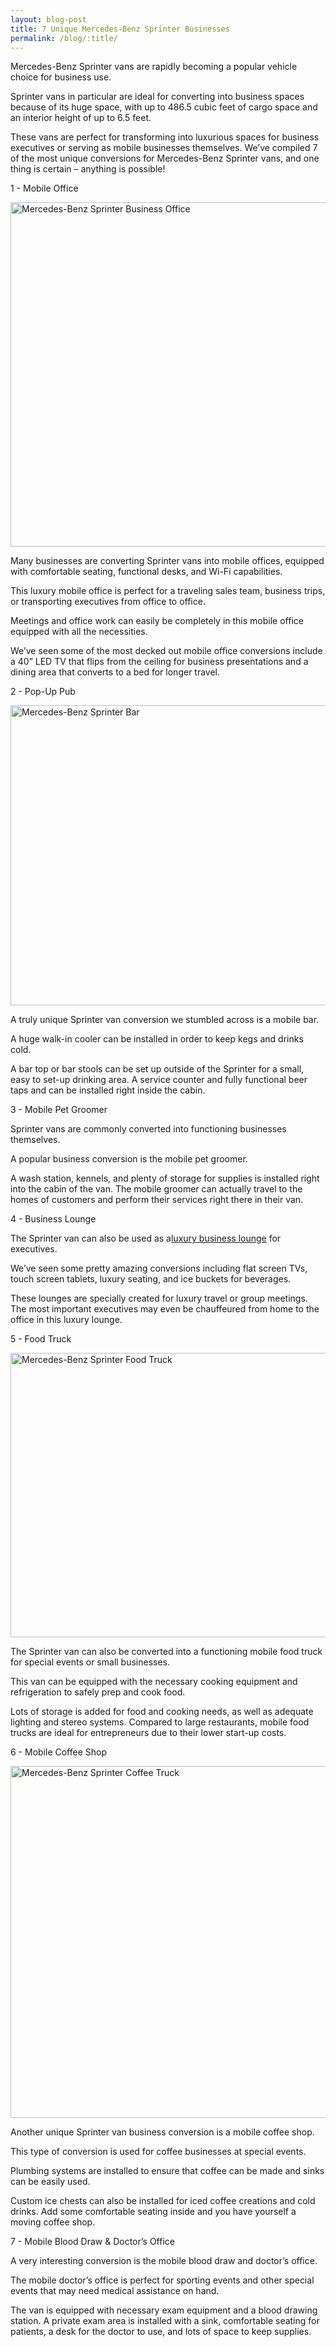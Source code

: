 ```yaml
---
layout: blog-post
title: 7 Unique Mercedes-Benz Sprinter Businesses
permalink: /blog/:title/
---
```


<p>Mercedes-Benz Sprinter vans are rapidly becoming a popular vehicle choice for business use.</p>

<p>Sprinter vans in particular are ideal for converting into business spaces because of its huge space, with up to 486.5 cubic feet of cargo space and an interior height of up to 6.5 feet.</p>

<p>These vans are perfect for transforming into luxurious spaces for business executives or serving as mobile businesses themselves. We’ve compiled 7 of the most unique conversions for Mercedes-Benz Sprinter vans, and one thing is certain – anything is possible!</p>


<p>1 - Mobile Office</p>
<img class="size-full wp-image-1561 aligncenter" src="http://localhost:8888/sbaBK/wp-content/uploads/2017/02/ba72eafd84273a07eb717a676d19b17c.jpg" alt="Mercedes-Benz Sprinter Business Office" width="720" height="551" />

<p>Many businesses are converting Sprinter vans into mobile offices, equipped with comfortable seating, functional desks, and Wi-Fi capabilities.</p>

<p>This luxury mobile office is perfect for a traveling sales team, business trips, or transporting executives from office to office.</p>

<p>Meetings and office work can easily be completely in this mobile office equipped with all the necessities.</p>

<p>We’ve seen some of the most decked out mobile office conversions include a 40” LED TV that flips from the ceiling for business presentations and a dining area that converts to a bed for longer travel.</p>


<p>2 - Pop-Up Pub</p>
<img class="size-full wp-image-1562 aligncenter" src="http://localhost:8888/sbaBK/wp-content/uploads/2017/02/m-silvermoon1-2.jpg" alt="Mercedes-Benz Sprinter Bar" width="640" height="480" />

<p>A truly unique Sprinter van conversion we stumbled across is a mobile bar.</p>

<p>A huge walk-in cooler can be installed in order to keep kegs and drinks cold.</p>

<p>A bar top or bar stools can be set up outside of the Sprinter for a small, easy to set-up drinking area. A service counter and fully functional beer taps and can be installed right inside the cabin.</p>

<p>3 - Mobile Pet Groomer</p>

<p>Sprinter vans are commonly converted into functioning businesses themselves.</p>

<p>A popular business conversion is the mobile pet groomer.</p>

<p>A wash station, kennels, and plenty of storage for supplies is installed right into the cabin of the van. The mobile groomer can actually travel to the homes of customers and perform their services right there in their van.</p>

<p>4 - Business Lounge</p>
<p>The Sprinter van can also be used as a<a href="{{ site.url }}/blog/mercedes-benz-sprinter-van-customizations/">luxury business lounge</a> for executives.</p>

<p>We’ve seen some pretty amazing conversions including flat screen TVs, touch screen tablets, luxury seating, and ice buckets for beverages.</p>

<p>These lounges are specially created for luxury travel or group meetings. The most important executives may even be chauffeured from home to the office in this luxury lounge.</p>


<p>5 - Food Truck</p>
<img class="size-full wp-image-1559 aligncenter" src="http://localhost:8888/sbaBK/wp-content/uploads/2017/02/mercedes-benz-sprinter-sprinkles-cupcake-van-side-view.jpg" alt="Mercedes-Benz Sprinter Food Truck" width="799" height="455" />


<p>The Sprinter van can also be converted into a functioning mobile food truck for special events or small businesses.</p>

<p>This van can be equipped with the necessary cooking equipment and refrigeration to safely prep and cook food.</p>

<p>Lots of storage is added for food and cooking needs, as well as adequate lighting and stereo systems. Compared to large restaurants, mobile food trucks are ideal for entrepreneurs due to their lower start-up costs.</p>

<p>6 - Mobile Coffee Shop</p>
<img class="size-full wp-image-1560" src="http://localhost:8888/sbaBK/wp-content/uploads/2017/02/Mercedes-Benz-Sprinter-Cafe-Shanghai-MYVAN-08.jpg" alt="Mercedes-Benz Sprinter Coffee Truck" width="895" height="563" />

<p>Another unique Sprinter van business conversion is a mobile coffee shop.</p>

<p>This type of conversion is used for coffee businesses at special events.</p>

<p>Plumbing systems are installed to ensure that coffee can be made and sinks can be easily used.</p>

<p>Custom ice chests can also be installed for iced coffee creations and cold drinks. Add some comfortable seating inside and you have yourself a moving coffee shop.</p>

<p>7 - Mobile Blood Draw &amp; Doctor’s Office</p>

<p>A very interesting conversion is the mobile blood draw and doctor’s office.</p>

<p>The mobile doctor’s office is perfect for sporting events and other special events that may need medical assistance on hand.</p>

<p>The van is equipped with necessary exam equipment and a blood drawing station. A private exam area is installed with a sink, comfortable seating for patients, a desk for the doctor to use, and lots of space to keep supplies.</p>
